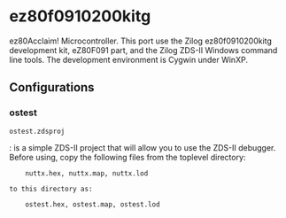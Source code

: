 ez80f0910200kitg
================

ez80Acclaim! Microcontroller. This port use the Zilog ez80f0910200kitg
development kit, eZ80F091 part, and the Zilog ZDS-II Windows command
line tools. The development environment is Cygwin under WinXP.

Configurations
--------------

### ostest

`ostest.zdsproj`

:   is a simple ZDS-II project that will allow you to use the ZDS-II
    debugger. Before using, copy the following files from the toplevel
    directory:

        nuttx.hex, nuttx.map, nuttx.lod

    to this directory as:

        ostest.hex, ostest.map, ostest.lod
